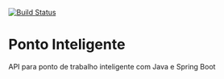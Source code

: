 [![Build Status](https://app.travis-ci.com/Armando-Vidal/ponto-inteligente-api.svg?token=mR67zCXs3aaMKdy1oBDA&branch=master)](https://app.travis-ci.com/Armando-Vidal/ponto-inteligente-api)
# Ponto Inteligente
API para ponto de trabalho inteligente com Java e Spring Boot
